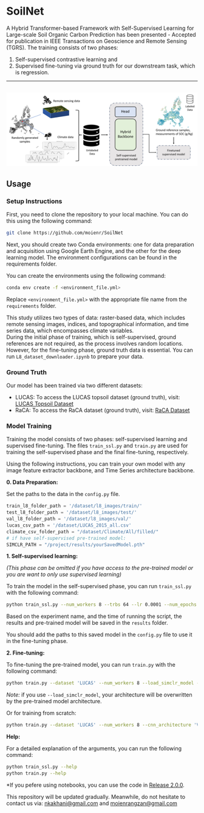 # SoilNet

A Hybrid Transformer-based Framework with Self-Supervised Learning for Large-scale Soil Organic Carbon Prediction has been presented - Accepted for publication in IEEE Transactions on Geoscience and Remote Sensing (TGRS). 
The training consists of two phases: 

1) Self-supervised contrastive learning and <br>
2) Supervised fine-tuning via ground truth for our downstream task, which is regression.

---
![Graohical_abstract](https://github.com/moienr/SoilNet/blob/main/readme_imgs/Graphical_abs2.jpg)
---
## Usage

### Setup Instructions

First, you need to clone the repository to your local machine. You can do this using the following command:

```bash
git clone https://github.com/moienr/SoilNet
```

Next, you should create two Conda environments: one for data preparation and acquisition using Google Earth Engine, and the other for the deep learning model. The environment configurations can be found in the requirements folder.

You can create the environments using the following command:

```bash
conda env create -f <environment_file.yml>
```

Replace `<environment_file.yml>` with the appropriate file name from the `requirements` folder.

This study utilizes two types of data: raster-based data, which includes remote sensing images, indices, and topographical information, and time series data, which encompasses climate variables.<br>
During the initial phase of training, which is self-supervised, ground references are not required, as the process involves random locations. However, for the fine-tuning phase, ground truth data is essential. You can run `L8_dataset_downloader.ipynb` to prepare your data.

### Ground Truth
Our model has been trained via two different datasets:
- LUCAS: To access the LUCAS topsoil dataset (ground truth), visit: [LUCAS Topsoil Dataset](https://esdac.jrc.ec.europa.eu/content/topsoil-physical-properties-europe-based-lucas-topsoil-data)
- RaCA: To access the RaCA dataset (ground truth), visit: [RaCA Dataset](https://www.nrcs.usda.gov/resources/data-and-reports/rapid-carbon-assessment-raca)

### Model Training 
Training the model consists of two phases: self-supervised learning and supervised fine-tuning. The files `train_ssl.py` and `train.py` are used for training the self-supervised phase and the final fine-tuning, respectively.

Using the following instructions, you can train your own model with any image feature extractor backbone, and Time Series architecture backbone. 

**0. Data Preparation:**

Set the paths to the data in the `config.py` file.
```python
train_l8_folder_path = '/dataset/l8_images/train/'
test_l8_folder_path = '/dataset/l8_images/test/'
val_l8_folder_path = '/dataset/l8_images/val/'
lucas_csv_path = '/dataset/LUCAS_2015_all.csv'
climate_csv_folder_path = "/dataset/Climate/All/filled/"
# if have self-supervised pre-trained model:
SIMCLR_PATH = "/project/results/yourSavedModel.pth"
```

**1. Self-supervised learning:**

*(This phase can be omitted if you have access to the pre-trained model or you are want to only use supervised learning)*

To train the model in the self-supervised phase, you can run `train_ssl.py` with the following command:

```bash
python train_ssl.py --num_workers 8 --trbs 64 --lr 0.0001 --num_epochs 100 --lr_scheduler 'step' --dataset 'LUCAS' --use_srtm --use_lstm_branch --cnn_architecture 'ViT' --rnn_architecture 'Transformer' --seeds 1 42 86

```

Based on the experiment name, and the time of running the script, the results and pre-trained model will be saved in the `results` folder.

You should add the paths to this saved model in the `config.py` file to use it in the fine-tuning phase.


**2. Fine-tuning:**

To fine-tuning the pre-trained model, you can run `train.py` with the following command:

```bash
python train.py --dataset 'LUCAS' --num_workers 8 --load_simclr_model --trbs 64 --lr 0.0001 --num_epochs 100 --lr_scheduler 'step' --use_srtm --use_lstm_branch --seeds 1 42 86 

```
*Note:* if you use `--load_simclr_model`, your architecture will be overwritten by the pre-trained model architecture.

Or for training from scratch:

```bash
python train.py --dataset 'LUCAS' --num_workers 8 --cnn_architecture 'ViT' --rnn_architecture 'Transformer' --trbs 64 --lr 0.0001 --num_epochs 100 --lr_scheduler 'step' --use_srtm --use_lstm_branch --seeds 1 42 86 

```






**Help:**

For a detailed explanation of the arguments, you can run the following command:

```bash
python train_ssl.py --help
python train.py --help
```

*If you pefere using notebooks, you can use the code in [Release 2.0.0](https://github.com/moienr/SoilNet/releases/tag/v2.0.0).

This repository will be updated gradually. Meanwhile, do not hesitate to contact us via: nkakhani@gmail.com and 
moienrangzan@gmail.com